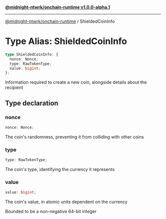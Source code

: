 [**@midnight-ntwrk/onchain-runtime v1.0.0-alpha.1**](../README.md)

***

[@midnight-ntwrk/onchain-runtime](../globals.md) / ShieldedCoinInfo

# Type Alias: ShieldedCoinInfo

```ts
type ShieldedCoinInfo: {
  nonce: Nonce;
  type: RawTokenType;
  value: bigint;
};
```

Information required to create a new coin, alongside details about the
recipient

## Type declaration

### nonce

```ts
nonce: Nonce;
```

The coin's randomness, preventing it from colliding with other coins

### type

```ts
type: RawTokenType;
```

The coin's type, identifying the currency it represents

### value

```ts
value: bigint;
```

The coin's value, in atomic units dependent on the currency

Bounded to be a non-negative 64-bit integer
